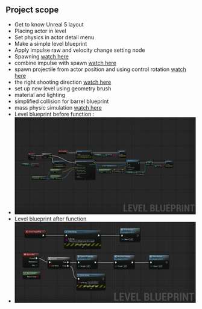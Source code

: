 ## Project scope  
- Get to know Unreal 5 layout  
- Placing actor in level  
- Set physics in actor detail menu  
- Make a simple level blueprint  
- Apply impulse raw and velocity change setting node  
- Spawning [watch here](https://drive.google.com/file/d/18epv29LTGgiQOmc8ehUvnXQKE3Lfnlbm/view?usp=sharing)  
- combine impulse with spawn [watch here](https://drive.google.com/file/d/1ofSYlPGCLRMu6-feK4poYKkK7uIJ1OJW/view?usp=sharing)  
- spawn projectile from actor position and using control rotation [watch here](https://drive.google.com/file/d/1PmQaTEY-cxzTBDRg_kiaj9OxEigVZBbV/view?usp=sharing)  
- the right shooting direction [watch here](https://drive.google.com/file/d/1qzF3-jurmNimQqbbD2BoC_eW8A6oIcEt/view?usp=sharing)  
- set up new level using geometry brush  
- material and lighting
- simplified collision for barrel blueprint
- mass physic simulation [watch here](https://drive.google.com/file/d/14-d3wcNixUu6AFLM4IJoY4MCmVYtrEry/view?usp=sharing)  
- Level blueprint before function :
- ![level blueprint before function](https://github.com/Fitransyah-Portfolio-Unreal/Physics-using-blueprint/blob/master/level%20blueprint.png?raw=true)
- Level blueprint after function
- ![level blueprint after function](https://github.com/Fitransyah-Portfolio-Unreal/Physics-using-blueprint/blob/master/after%20function.png?raw=true)